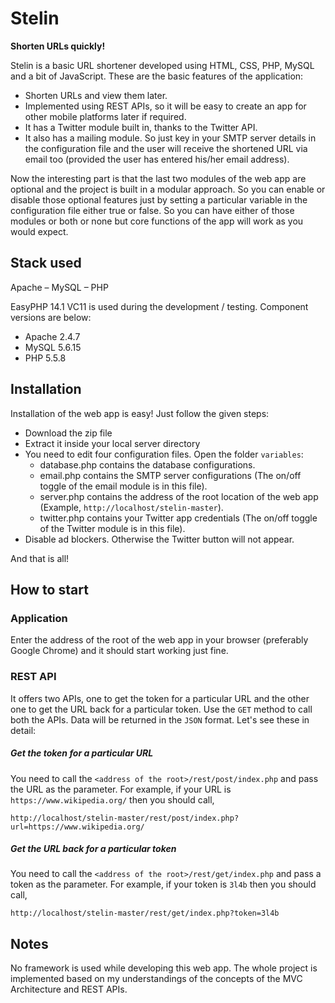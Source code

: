 # Stelin
**Shorten URLs quickly!**

Stelin is a basic URL shortener developed using HTML, CSS, PHP, MySQL and a bit of JavaScript. These are the basic features of the application:

* Shorten URLs and view them later.
* Implemented using REST APIs, so it will be easy to create an app for other mobile platforms later if required.
* It has a Twitter module built in, thanks to the Twitter API.
* It also has a mailing module. So just key in your SMTP server details in the configuration file and the user will receive the shortened URL via email too (provided the user has entered his/her email address).

Now the interesting part is that the last two modules of the web app are optional and the project is built in a modular approach. So you can enable or disable those optional features just by setting a particular variable in the configuration file either true or false. So you can have either of those modules or both or none but core functions of the app will work as you would expect.

## Stack used

Apache – MySQL – PHP

EasyPHP 14.1 VC11 is used during the development / testing. Component versions are below:
* Apache 2.4.7
* MySQL 5.6.15
* PHP 5.5.8

## Installation

Installation of the web app is easy! Just follow the given steps:

* Download the zip file
* Extract it inside your local server directory
* You need to edit four configuration files. Open the folder `variables`:
  * database.php contains the database configurations.
  * email.php contains the SMTP server configurations (The on/off toggle of the email module is in this file).
  * server.php contains the address of the root location of the web app (Example, `http://localhost/stelin-master`).
  * twitter.php contains your Twitter app credentials (The on/off toggle of the Twitter module is in this file).
* Disable ad blockers. Otherwise the Twitter button will not appear.

And that is all!

## How to start

### Application

Enter the address of the root of the web app in your browser (preferably Google Chrome) and it should start working just fine.

### REST API

It offers two APIs, one to get the token for a particular URL and the other one to get the URL back for a particular token. Use the `GET` method to call both the APIs. Data will be returned in the `JSON` format. Let's see these in detail:

##### Get the token for a particular URL

You need to call the `<address of the root>/rest/post/index.php` and pass the URL as the parameter. For example, if your URL is `https://www.wikipedia.org/` then you should call,

`http://localhost/stelin-master/rest/post/index.php?url=https://www.wikipedia.org/`

##### Get the URL back for a particular token

You need to call the `<address of the root>/rest/get/index.php` and pass a token as the parameter. For example, if your token is `3l4b` then you should call,

`http://localhost/stelin-master/rest/get/index.php?token=3l4b`

## Notes

No framework is used while developing this web app. The whole project is implemented based on my understandings of the concepts of the MVC Architecture and REST APIs. 
